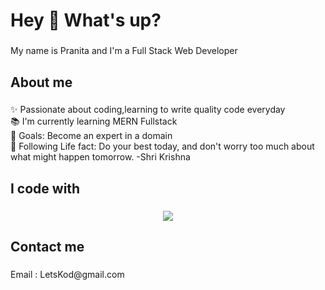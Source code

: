 <h1 align="left">Hey 👋 What's up?</h1>

###

<p align="left">My name is Pranita and I'm a Full Stack Web Developer </p>

###

<h2 align="left">About me</h2>

###

<p align="left">✨ Passionate about coding,learning to write quality code everyday<br>📚 I'm currently learning MERN Fullstack<br>🎯 Goals: Become an expert in a domain<br>🎲 Following Life fact: Do your best today, and don't worry too much about what might happen tomorrow. -Shri Krishna </p>

###

<h2 align="left">I code with</h2>

###


<p align="center">
  <a href="https://skillicons.dev">
    <img src="https://skillicons.dev/icons?i=react,nodejs,nextjs,express,js,jquery,html,css,npm,postman,vscode,ts,mongodb,mysql,graphql,django,dotnet,cs,c,cpp&perline=5" />
  </a>
</p>
</div>

###

<h2 align="left">Contact me</h2>

###

<p align="left">Email : LetsKod@gmail.com </p>
